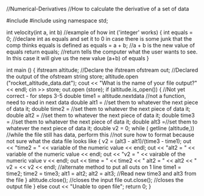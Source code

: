 //Numerical-Derivatives
//How to calculate the derivative of a set of data

#include <iostream>
#include <cmath>
using namespace std;

int velocity(int a, int b) //example of how int ('integer' works)
{
  int equals = 0; //declare int as equals and set it to 0 in case there is some junk that the comp thinks equals is defined as
  equals = a + b;  //a + b is the new value of equals
  return equals;  //return tells the computer what the user wants to see. In this case it will give us the new value (a+b) of equals
}

int main ()
{
  ifstream altitude;  //Declare the ifstream
  ofstream out; //Declared the output of the ofstream
  string store;
  altitude.open ("rocket_altitude_data.dat");
  cout << "What is the name of your file output?" << endl;
  cin >> store;
  out.open (store);
  if (altitude.is_open())
  {
    //Not yet correct - for steps 3-5
    double time1 = altitude.nextdata  //not a function, need to read in next data
    double alt1 = //set them to whatever the next piece of data it;
    double time2 = //set them to whatever the next piece of data it;
    double alt2 = //set them to whatever the next piece of data it;
    double time3 = //set them to whatever the next piece of data it;
    double alt3 =//set them to whatever the next piece of data it;
    double v2 = 0;
    while ( getline (altitude,))  //while the file still has data, perform this
    //not sure how to format because not sure what the data file looks like
    {
      v2 = (alt3 - alt1)/(time3 - time1);
      out << "time2 = " << variable of the numeric value << endl;
      out << "alt2 = " << variable of the numeric value << endl;
      out << "v2 = " << vairable of the numeric value v << endl;
      out << time = " << time2 << " alt2 = " << alt2 << " v2 = << v2 << endl;  //alternate method to put all outs on 1 line
      time1 = time2;
      time2 = time3;
      alt1 = alt2;
      alt2 = alt3;
      //Read new time3 and alt3 from the file
    }
    altitude.close();  //closes the input file
    out.close();  //closes the output file
  }
  else cout << "Unable to open file";
  return 0;
}

